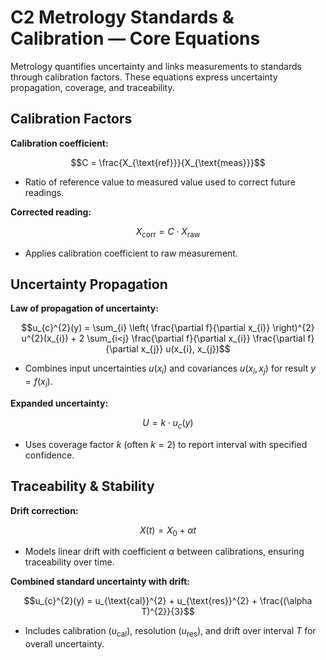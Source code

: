 # C2 Metrology Standards & Calibration — Core Equations

Metrology quantifies uncertainty and links measurements to standards through calibration factors. These equations express uncertainty propagation, coverage, and traceability.

## Calibration Factors
**Calibration coefficient:**

$$C = \frac{X_{\text{ref}}}{X_{\text{meas}}}$$

- Ratio of reference value to measured value used to correct future readings.

**Corrected reading:**

$$X_{\text{corr}} = C \cdot X_{\text{raw}}$$

- Applies calibration coefficient to raw measurement.

## Uncertainty Propagation
**Law of propagation of uncertainty:**

$$u_{c}^{2}(y) = \sum_{i} \left( \frac{\partial f}{\partial x_{i}} \right)^{2} u^{2}(x_{i}) + 2 \sum_{i<j} \frac{\partial f}{\partial x_{i}} \frac{\partial f}{\partial x_{j}} u(x_{i}, x_{j})$$

- Combines input uncertainties $u(x_{i})$ and covariances $u(x_{i}, x_{j})$ for result $y = f(x_{i})$.

**Expanded uncertainty:**

$$U = k \cdot u_{c}(y)$$

- Uses coverage factor $k$ (often $k=2$) to report interval with specified confidence.

## Traceability & Stability
**Drift correction:**

$$X(t) = X_{0} + \alpha t$$

- Models linear drift with coefficient $\alpha$ between calibrations, ensuring traceability over time.

**Combined standard uncertainty with drift:**

$$u_{c}^{2}(y) = u_{\text{cal}}^{2} + u_{\text{res}}^{2} + \frac{(\alpha T)^{2}}{3}$$

- Includes calibration ($u_{\text{cal}}$), resolution ($u_{\text{res}}$), and drift over interval $T$ for overall uncertainty.
